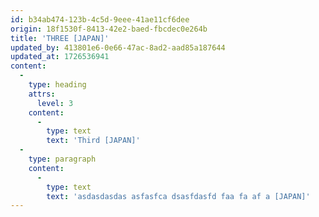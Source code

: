 ```yaml
---
id: b34ab474-123b-4c5d-9eee-41ae11cf6dee
origin: 18f1530f-8413-42e2-baed-fbcdec0e264b
title: 'THREE [JAPAN]'
updated_by: 413801e6-0e66-47ac-8ad2-aad85a187644
updated_at: 1726536941
content:
  -
    type: heading
    attrs:
      level: 3
    content:
      -
        type: text
        text: 'Third [JAPAN]'
  -
    type: paragraph
    content:
      -
        type: text
        text: 'asdasdasdas asfasfca dsasfdasfd faa fa af a [JAPAN]'
---
```


